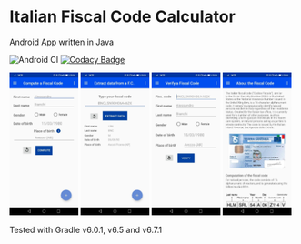 # Italian Fiscal Code Calculator
Android App written in Java

![Android CI](https://github.com/martapanc/ItalianFiscalCodeCalculatorApp/workflows/Android%20CI/badge.svg) [![Codacy Badge](https://app.codacy.com/project/badge/Grade/5933af8302d24b38878feb45639cf13c)](https://www.codacy.com/manual/martapanc/ItalianFiscalCodeCalculatorApp?utm_source=github.com&amp;utm_medium=referral&amp;utm_content=martapanc/ItalianFiscalCodeCalculatorApp&amp;utm_campaign=Badge_Grade)

<img src="app/src/main/assets/samples/screenshot_1.jpg" width="24%"/> <img src="app/src/main/assets/samples/screenshot_2.jpg" width="24%"/> <img src="app/src/main/assets/samples/screenshot_3.jpg" width="24%"/> <img src="app/src/main/assets/samples/screenshot_4.jpg" width="24%"/>

Tested with Gradle v6.0.1, v6.5 and v6.7.1